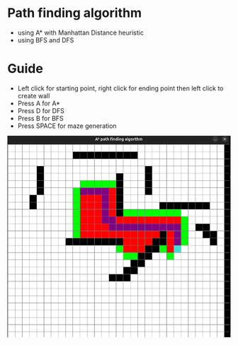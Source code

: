 # Path finding algorithm 
- using A* with Manhattan Distance heuristic
- using BFS and DFS

# Guide
- Left click for starting point, right click for ending point then left click to create wall
- Press A for A*
- Press D for DFS
- Press B for BFS
- Press SPACE for maze generation

![A star path finding algorithm](astar.png)